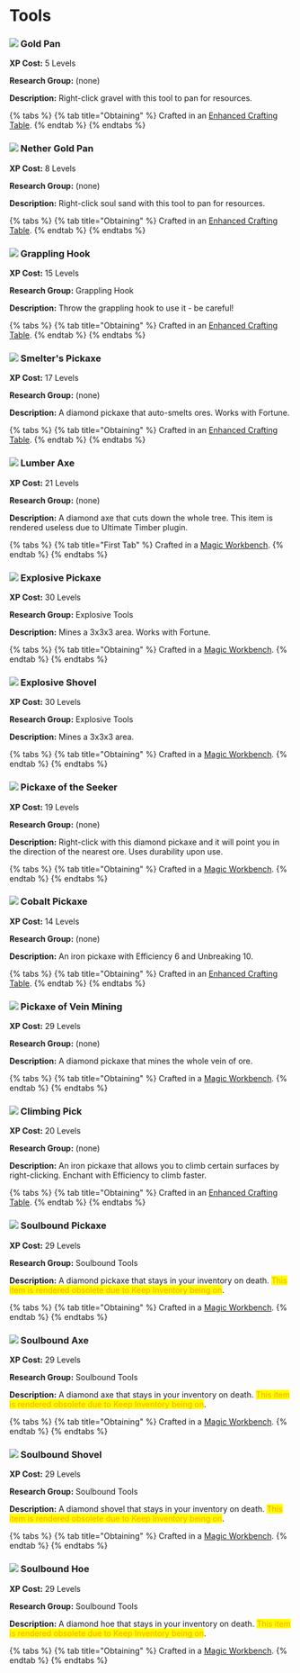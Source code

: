 # Tools

### ![](../../.gitbook/assets/gold\_pan.png) Gold Pan

**XP Cost:** 5 Levels

**Research Group:** (none)

**Description:** Right-click gravel with this tool to pan for resources.

{% tabs %}
{% tab title="Obtaining" %}
Crafted in an [Enhanced Crafting Table](basic-machines.md#enhanced-crafting-table).
{% endtab %}
{% endtabs %}

### ![](../../.gitbook/assets/nether\_gold\_pan.png) Nether Gold Pan

**XP Cost:** 8 Levels

**Research Group:** (none)

**Description:** Right-click soul sand with this tool to pan for resources.

{% tabs %}
{% tab title="Obtaining" %}
Crafted in an [Enhanced Crafting Table](basic-machines.md#enhanced-crafting-table).
{% endtab %}
{% endtabs %}

### ![](../../.gitbook/assets/grappling\_hook.png) Grappling Hook

**XP Cost:** 15 Levels

**Research Group:** Grappling Hook

**Description:** Throw the grappling hook to use it - be careful!

{% tabs %}
{% tab title="Obtaining" %}
Crafted in an [Enhanced Crafting Table](basic-machines.md#enhanced-crafting-table).
{% endtab %}
{% endtabs %}

### ![](../../.gitbook/assets/smelter\_pickaxe.png) Smelter's Pickaxe

**XP Cost:** 17 Levels

**Research Group:** (none)

**Description:** A diamond pickaxe that auto-smelts ores. Works with Fortune.

{% tabs %}
{% tab title="Obtaining" %}
Crafted in an [Enhanced Crafting Table](basic-machines.md#enhanced-crafting-table).
{% endtab %}
{% endtabs %}

### ![](../../.gitbook/assets/lumber\_axe.png) Lumber Axe

**XP Cost:** 21 Levels

**Research Group:** (none)

**Description:** A diamond axe that cuts down the whole tree. This item is rendered useless due to Ultimate Timber plugin.

{% tabs %}
{% tab title="First Tab" %}
Crafted in a [Magic Workbench](basic-machines.md#magic-workbench).
{% endtab %}
{% endtabs %}

### ![](../../.gitbook/assets/explosive\_pickaxe.png) Explosive Pickaxe

**XP Cost:** 30 Levels

**Research Group:** Explosive Tools

**Description:** Mines a 3x3x3 area. Works with Fortune.

{% tabs %}
{% tab title="Obtaining" %}
Crafted in a [Magic Workbench](basic-machines.md#magic-workbench).
{% endtab %}
{% endtabs %}

### ![](../../.gitbook/assets/explosive\_shovel.png) Explosive Shovel

**XP Cost:** 30 Levels

**Research Group:** Explosive Tools

**Description:** Mines a 3x3x3 area.

{% tabs %}
{% tab title="Obtaining" %}
Crafted in a [Magic Workbench](basic-machines.md#magic-workbench).
{% endtab %}
{% endtabs %}

### ![](../../.gitbook/assets/seeker\_pickaxe.png) Pickaxe of the Seeker

**XP Cost:** 19 Levels

**Research Group:** (none)

**Description:** Right-click with this diamond pickaxe and it will point you in the direction of the nearest ore. Uses durability upon use.

{% tabs %}
{% tab title="Obtaining" %}
Crafted in a [Magic Workbench](basic-machines.md#magic-workbench).
{% endtab %}
{% endtabs %}

### ![](../../.gitbook/assets/cobalt\_pickaxe.png) Cobalt Pickaxe

**XP Cost:** 14 Levels

**Research Group:** (none)

**Description:** An iron pickaxe with Efficiency 6 and Unbreaking 10.

{% tabs %}
{% tab title="Obtaining" %}
Crafted in an [Enhanced Crafting Table](basic-machines.md#enhanced-crafting-table).
{% endtab %}
{% endtabs %}

### ![](../../.gitbook/assets/vein\_pickaxe.png) Pickaxe of Vein Mining

**XP Cost:** 29 Levels

**Research Group:** (none)

**Description:** A diamond pickaxe that mines the whole vein of ore.

{% tabs %}
{% tab title="Obtaining" %}
Crafted in a [Magic Workbench](basic-machines.md#magic-workbench).
{% endtab %}
{% endtabs %}

### ![](../../.gitbook/assets/iron\_pickaxe.png) Climbing Pick

**XP Cost:** 20 Levels

**Research Group:** (none)

**Description:** An iron pickaxe that allows you to climb certain surfaces by right-clicking. Enchant with Efficiency to climb faster.

{% tabs %}
{% tab title="Obtaining" %}
Crafted in an [Enhanced Crafting Table](basic-machines.md#enhanced-crafting-table).
{% endtab %}
{% endtabs %}

### ![](../../.gitbook/assets/soulbound\_pickaxe.png) Soulbound Pickaxe

**XP Cost:** 29 Levels

**Research Group:** Soulbound Tools

**Description:** A diamond pickaxe that stays in your inventory on death. <mark style="color:orange;">This item is rendered obsolete due to Keep Inventory being on</mark>.&#x20;

{% tabs %}
{% tab title="Obtaining" %}
Crafted in a [Magic Workbench](basic-machines.md#magic-workbench).
{% endtab %}
{% endtabs %}

### ![](../../.gitbook/assets/soulbound\_axe.png) Soulbound Axe

**XP Cost:** 29 Levels

**Research Group:** Soulbound Tools

**Description:** A diamond axe that stays in your inventory on death. <mark style="color:orange;">This item is rendered obsolete due to Keep Inventory being on</mark>.

{% tabs %}
{% tab title="Obtaining" %}
Crafted in a [Magic Workbench](basic-machines.md#magic-workbench).
{% endtab %}
{% endtabs %}

### ![](../../.gitbook/assets/soulbound\_shovel.png) Soulbound Shovel

**XP Cost:** 29 Levels

**Research Group:** Soulbound Tools

**Description:** A diamond shovel that stays in your inventory on death. <mark style="color:orange;">This item is rendered obsolete due to Keep Inventory being on</mark>.

{% tabs %}
{% tab title="Obtaining" %}
Crafted in a [Magic Workbench](basic-machines.md#magic-workbench).
{% endtab %}
{% endtabs %}

### ![](../../.gitbook/assets/soulbound\_hoe.png) Soulbound Hoe

**XP Cost:** 29 Levels

**Research Group:** Soulbound Tools

**Description:** A diamond hoe that stays in your inventory on death. <mark style="color:orange;">This item is rendered obsolete due to Keep Inventory being on</mark>.

{% tabs %}
{% tab title="Obtaining" %}
Crafted in a [Magic Workbench](basic-machines.md#magic-workbench).
{% endtab %}
{% endtabs %}

